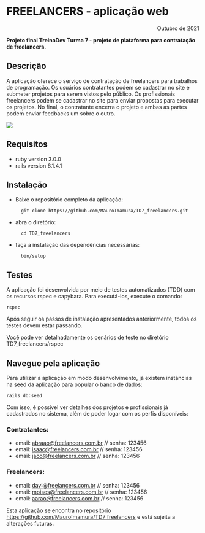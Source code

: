 # FREELANCERS - aplicação web

<p align="end">Outubro de 2021</p>

**Projeto final TreinaDev Turma 7 - projeto de plataforma para contratação de freelancers.**

## Descrição

A aplicação oferece o serviço de contratação de freelancers para trabalhos de programação. Os usuários contratantes podem se cadastrar no site e submeter projetos para serem vistos pelo público. Os profissionais freelancers podem se cadastrar no site para enviar propostas para executar os projetos. No final, o contratante encerra o projeto e ambas as partes podem enviar feedbacks um sobre o outro.

<img src="https://github.com/MauroImamura/teste02/blob/main/freelancer-homepage.jpg"/>

## Requisitos

* ruby version 3.0.0
* rails version 6.1.4.1

## Instalação

* Baixe o repositório completo da aplicação:

        git clone https://github.com/MauroImamura/TD7_freelancers.git

* abra o diretório:

        cd TD7_freelancers

* faça a instalação das dependências necessárias:

        bin/setup

## Testes

A aplicação foi desenvolvida por meio de testes automatizados (TDD) com os recursos rspec e capybara. Para executá-los, execute o comando:

    rspec

Após seguir os passos de instalação apresentados anteriormente, todos os testes devem estar passando.

Você pode ver detalhadamente os cenários de teste no diretório TD7_freelancers/rspec

## Navegue pela aplicação

Para utilizar a aplicação em modo desenvolvimento, já existem instâncias na seed da aplicação para popular o banco de dados:

    rails db:seed

Com isso, é possível ver detalhes dos projetos e profissionais já cadastrados no sistema, além de poder logar com os perfis disponíveis:

### Contratantes:
   * email: abraao@freelancers.com.br // senha: 123456
   * email: isaac@freelancers.com.br // senha: 123456
   * email: jaco@freelancers.com.br // senha: 123456

### Freelancers:
   * email: davi@freelancers.com.br // senha: 123456
   * email: moises@freelancers.com.br // senha: 123456 
   * email: aarao@freelancers.com.br // senha: 123456

Esta aplicação se encontra no repositório https://github.com/MauroImamura/TD7_freelancers e está sujeita a alterações futuras.